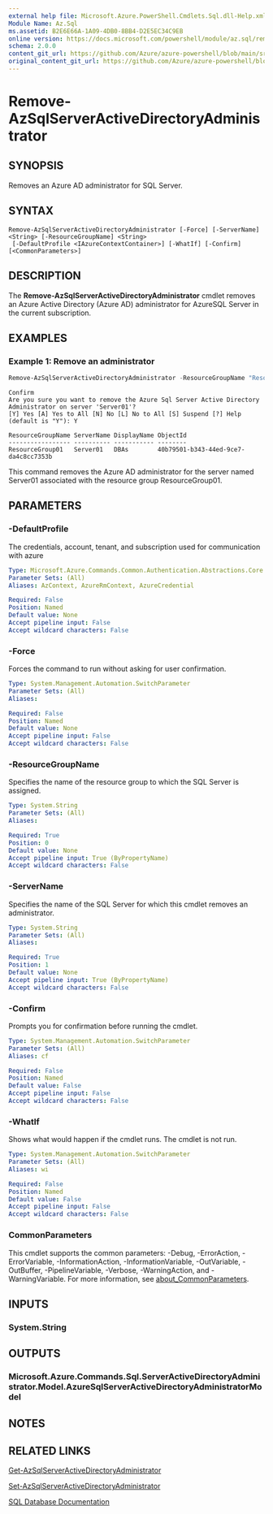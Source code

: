 ```yaml
---
external help file: Microsoft.Azure.PowerShell.Cmdlets.Sql.dll-Help.xml
Module Name: Az.Sql
ms.assetid: B2E6E66A-1A09-4DB0-8BB4-D2E5EC34C9EB
online version: https://docs.microsoft.com/powershell/module/az.sql/remove-azsqlserveractivedirectoryadministrator
schema: 2.0.0
content_git_url: https://github.com/Azure/azure-powershell/blob/main/src/Sql/Sql/help/Remove-AzSqlServerActiveDirectoryAdministrator.md
original_content_git_url: https://github.com/Azure/azure-powershell/blob/main/src/Sql/Sql/help/Remove-AzSqlServerActiveDirectoryAdministrator.md
---
```


# Remove-AzSqlServerActiveDirectoryAdministrator

## SYNOPSIS
Removes an Azure AD administrator for SQL Server.

## SYNTAX

```
Remove-AzSqlServerActiveDirectoryAdministrator [-Force] [-ServerName] <String> [-ResourceGroupName] <String>
 [-DefaultProfile <IAzureContextContainer>] [-WhatIf] [-Confirm] [<CommonParameters>]
```

## DESCRIPTION
The **Remove-AzSqlServerActiveDirectoryAdministrator** cmdlet removes an Azure Active Directory (Azure AD) administrator for AzureSQL Server in the current subscription.

## EXAMPLES

### Example 1: Remove an administrator
```powershell
Remove-AzSqlServerActiveDirectoryAdministrator -ResourceGroupName "ResourceGroup01" -ServerName "Server01"
```

```output
Confirm 
Are you sure you want to remove the Azure Sql Server Active Directory Administrator on server 'Server01'? 
[Y] Yes [A] Yes to All [N] No [L] No to All [S] Suspend [?] Help (default is "Y"): Y 

ResourceGroupName ServerName DisplayName ObjectId 
----------------- ---------- ----------- -------- 
ResourceGroup01   Server01   DBAs        40b79501-b343-44ed-9ce7-da4c8cc7353b
```

This command removes the Azure AD administrator for the server named Server01 associated with the resource group ResourceGroup01.

## PARAMETERS

### -DefaultProfile
The credentials, account, tenant, and subscription used for communication with azure

```yaml
Type: Microsoft.Azure.Commands.Common.Authentication.Abstractions.Core.IAzureContextContainer
Parameter Sets: (All)
Aliases: AzContext, AzureRmContext, AzureCredential

Required: False
Position: Named
Default value: None
Accept pipeline input: False
Accept wildcard characters: False
```

### -Force
Forces the command to run without asking for user confirmation.

```yaml
Type: System.Management.Automation.SwitchParameter
Parameter Sets: (All)
Aliases:

Required: False
Position: Named
Default value: None
Accept pipeline input: False
Accept wildcard characters: False
```

### -ResourceGroupName
Specifies the name of the resource group to which the SQL Server is assigned.

```yaml
Type: System.String
Parameter Sets: (All)
Aliases:

Required: True
Position: 0
Default value: None
Accept pipeline input: True (ByPropertyName)
Accept wildcard characters: False
```

### -ServerName
Specifies the name of the SQL Server for which this cmdlet removes an administrator.

```yaml
Type: System.String
Parameter Sets: (All)
Aliases:

Required: True
Position: 1
Default value: None
Accept pipeline input: True (ByPropertyName)
Accept wildcard characters: False
```

### -Confirm
Prompts you for confirmation before running the cmdlet.

```yaml
Type: System.Management.Automation.SwitchParameter
Parameter Sets: (All)
Aliases: cf

Required: False
Position: Named
Default value: False
Accept pipeline input: False
Accept wildcard characters: False
```

### -WhatIf
Shows what would happen if the cmdlet runs.
The cmdlet is not run.

```yaml
Type: System.Management.Automation.SwitchParameter
Parameter Sets: (All)
Aliases: wi

Required: False
Position: Named
Default value: False
Accept pipeline input: False
Accept wildcard characters: False
```

### CommonParameters
This cmdlet supports the common parameters: -Debug, -ErrorAction, -ErrorVariable, -InformationAction, -InformationVariable, -OutVariable, -OutBuffer, -PipelineVariable, -Verbose, -WarningAction, and -WarningVariable. For more information, see [about_CommonParameters](http://go.microsoft.com/fwlink/?LinkID=113216).

## INPUTS

### System.String

## OUTPUTS

### Microsoft.Azure.Commands.Sql.ServerActiveDirectoryAdministrator.Model.AzureSqlServerActiveDirectoryAdministratorModel

## NOTES

## RELATED LINKS

[Get-AzSqlServerActiveDirectoryAdministrator](./Get-AzSqlServerActiveDirectoryAdministrator.md)

[Set-AzSqlServerActiveDirectoryAdministrator](./Set-AzSqlServerActiveDirectoryAdministrator.md)

[SQL Database Documentation](https://docs.microsoft.com/azure/sql-database/)


